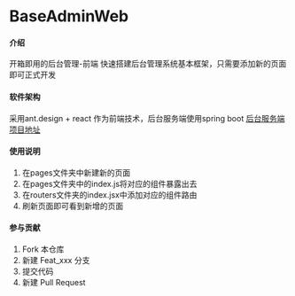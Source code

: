 # BaseAdminWeb

#### 介绍
开箱即用的后台管理-前端
快速搭建后台管理系统基本框架，只需要添加新的页面即可正式开发

#### 软件架构
采用ant.design + react 作为前端技术，后台服务端使用spring boot
[后台服务端项目地址](https://gitee.com/WinterSunQVQ/base-admin)


#### 使用说明

1.  在pages文件夹中新建新的页面
2.  在pages文件夹中的index.js将对应的组件暴露出去
3.  在routers文件夹的index.jsx中添加对应的组件路由
4.  刷新页面即可看到新增的页面

#### 参与贡献

1.  Fork 本仓库
2.  新建 Feat_xxx 分支
3.  提交代码
4.  新建 Pull Request


